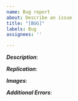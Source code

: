 ```yaml
---
name: Bug report
about: Describe an issue
title: "[BUG]"
labels: Bug
assignees: ''

---
```


<!-- PLEASE BE SPECIFIC!!! -->

***Description***:


***Replication***:


***Images***:


***Additional Errors***:
